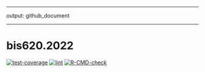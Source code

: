 ------------------------------------------------------------------------

output: github_document

------------------------------------------------------------------------

# bis620.2022

<!-- badges: start -->

[![test-coverage](https://github.com/Juli66/bis620.2022/actions/workflows/test-coverage.yaml/badge.svg)](https://github.com/Juli66/bis620.2022/actions/workflows/test-coverage.yaml)
[![lint](https://github.com/Juli66/bis620.2022/actions/workflows/lint.yaml/badge.svg)](https://github.com/Juli66/bis620.2022/actions/workflows/lint.yaml)
[![R-CMD-check](https://github.com/Juli66/bis620.2022/actions/workflows/R-CMD-check.yaml/badge.svg?branch=main)](https://github.com/Juli66/bis620.2022/actions/workflows/R-CMD-check.yaml)
<!-- badges: end -->


